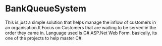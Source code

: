 # BankQueueSystem
This is just a simple  solution that helps manage the inflow of customers in an organisation.It Focus on Customers that are waiting to be served in the order they came in. Language used is C# ASP.Net Web Form.
basically, its one of the projects to help master C#.
